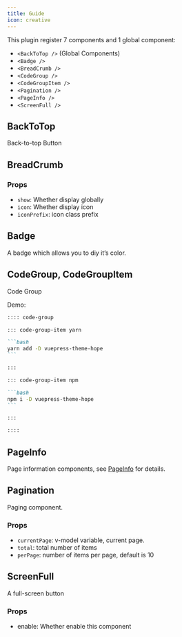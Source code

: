 ```yaml
---
title: Guide
icon: creative
---
```


This plugin register 7 components and 1 global component:

- `<BackToTop />` (Global Components)
- `<Badge />`
- `<BreadCrumb />`
- `<CodeGroup />`
- `<CodeGroupItem />`
- `<Pagination />`
- `<PageInfo />`
- `<ScreenFull />`

## BackToTop

Back-to-top Button

## BreadCrumb

### Props

- `show`: Whether display globally
- `icon`: Whether display icon
- `iconPrefix`: icon class prefix

## Badge

A badge which allows you to diy it’s color.

## CodeGroup, CodeGroupItem

Code Group

Demo:

````md
:::: code-group

::: code-group-item yarn

```bash
yarn add -D vuepress-theme-hope
```

:::

::: code-group-item npm

```bash
npm i -D vuepress-theme-hope
```

:::

::::
````

## PageInfo

Page information components, see [PageInfo](./page-info.md) for details.

## Pagination

Paging component.

### Props

- `currentPage`: v-model variable, current page.
- `total`: total number of items
- `perPage`: number of items per page, default is 10

## ScreenFull

A full-screen button

### Props

- enable: Whether enable this component
